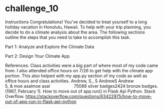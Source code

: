 # challenge_10

Instructions
Congratulations! You've decided to treat yourself to a long holiday vacation in Honolulu, Hawaii. To help with your trip planning, you decide to do a climate analysis about the area. The following sections outline the steps that you need to take to accomplish this task.

Part 1: Analyze and Explore the Climate Data

Part 2: Design Your Climate App

References:
Class activities were a big part of where most of my code came from. I also attended office hours on 7/26 to get help with the climate app portion.
This also helped with my app.py section of my code as well as office hours and class activities.
Andrew, S., S AndrewS Andrew&nbsp; &nbsp; &nbsp; &nbsp; &nbsp; &nbsp; &nbsp; &nbsp; &nbsp; &nbsp; 5, &amp; moe asalmoe asal&nbsp; &nbsp; &nbsp; &nbsp; &nbsp; &nbsp; &nbsp; &nbsp; &nbsp; &nbsp; 75088 silver badges2424 bronze badges. (1967, February 1). How to move out of app.run() in Flask Api Python. Stack Overflow. https://stackoverflow.com/questions/63422975/how-to-move-out-of-app-run-in-flask-api-python 
